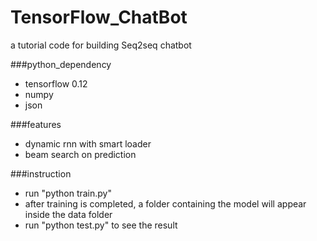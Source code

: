 # TensorFlow_ChatBot
a tutorial code for building Seq2seq chatbot

###python_dependency
* tensorflow 0.12
* numpy
* json

###features
* dynamic rnn with smart loader
* beam search on prediction

###instruction
* run "python train.py"
* after training is completed, a folder containing the model will appear inside the data folder
* run "python test.py" to see the result

